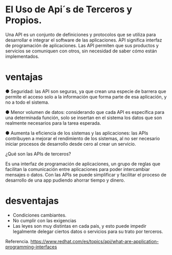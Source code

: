# El Uso de Api´s de Terceros y Propios.

Una API es un conjunto de definiciones y protocolos que se utiliza para desarrollar e integrar el software de las aplicaciones. API significa interfaz de programación de aplicaciones. Las API permiten que sus productos y servicios se comuniquen con otros, sin necesidad de saber cómo están implementados.

# ventajas

● Seguridad: las API son seguras, ya que crean una especie de barrera que permite el acceso solo a la información que forma parte de esa aplicación, y no a todo el sistema.

● Menor volumen de datos: considerando que cada API es específica para una determinada función, solo se insertan en el sistema los datos que son realmente necesarios para la tarea esperada.

● Aumenta la eficiencia de los sistemas y las aplicaciones: las APIs contribuyen a mejorar el rendimiento de los sistemas, al no ser necesario iniciar procesos de desarrollo desde cero al crear un servicio.

¿Qué son las APIs de terceros?

Es una interfaz de programación de aplicaciones, un grupo de reglas que facilitan la comunicación entre aplicaciones para poder intercambiar mensajes o datos. Con las APIs se puede simplificar y facilitar el proceso de desarrollo de una app pudiendo ahorrar tiempo y dinero.


# desventajas

* Condiciones cambiantes.
* No cumplir con las exigencias
* Las leyes son muy distintas en cada país, y esto puede impedir legalmente delegar ciertos datos o servicios para su trato por terceros.

Referencia.
https://www.redhat.com/es/topics/api/what-are-application-programming-interfaces
